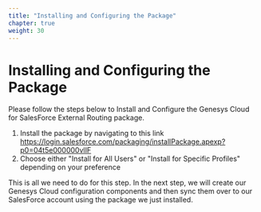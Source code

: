 ```yaml
---
title: "Installing and Configuring the Package"
chapter: true
weight: 30
---
```


# Installing and Configuring the Package
Please follow the steps below to Install and Configure the Genesys Cloud for SalesForce External Routing package.
1. Install the package by navigating to this link https://login.salesforce.com/packaging/installPackage.apexp?p0=04t5e000000vlIF
2. Choose either "Install for All Users" or "Install for Specific Profiles" depending on your preference

This is all we need to do for this step. In the next step, we will create our Genesys Cloud configuration components and then sync them over to our SalesForce account using the package we just installed.